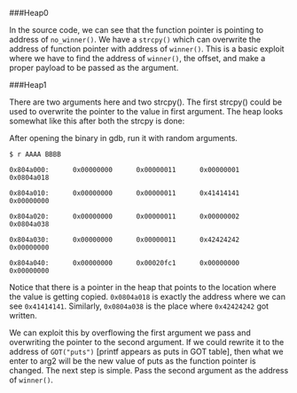 ###Heap0

In the source code, we can see that the function pointer is pointing to address of `no_winner()`. 
We have a `strcpy()` which can overwrite the address of function pointer with address of `winner()`.
This is a basic exploit where we have to find the address of `winner()`, the offset, and make 
a proper payload to be passed as the argument. 

###Heap1

There are two arguments here and two strcpy(). The first strcpy() could be used 
to overwrite the pointer to the value in first argument. The heap looks somewhat like 
this after both the strcpy is done:

After opening the binary in gdb, run it with random arguments.

`$ r AAAA BBBB`

```
0x804a000:      0x00000000      0x00000011      0x00000001      0x0804a018

0x804a010:      0x00000000      0x00000011      0x41414141      0x00000000

0x804a020:      0x00000000      0x00000011      0x00000002      0x0804a038

0x804a030:      0x00000000      0x00000011      0x42424242      0x00000000

0x804a040:      0x00000000      0x00020fc1      0x00000000      0x00000000
```

Notice that there is a pointer in the heap that points to the location 
where the value is getting copied. `0x0804a018` is exactly the address 
where we can see `0x41414141`. Similarly, `0x0804a038` is the place where 
`0x42424242` got written. 

We can exploit this by overflowing the first argument we pass and overwriting 
the pointer to the second argument. If we could rewrite it to the address 
of `GOT("puts")` [printf appears as puts in GOT table], then what we enter to arg2 
will be the new value of puts as the function pointer is changed. 
The next step is simple. Pass the second argument as the address of `winner()`.
